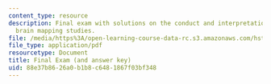 ```yaml
---
content_type: resource
description: Final exam with solutions on the conduct and interpretation of human
  brain mapping studies.
file: /media/https%3A/open-learning-course-data-rc.s3.amazonaws.com/hst-583-functional-magnetic-resonance-imaging-data-acquisition-and-analysis-fall-2008/88e37b8626a0b1b8c6481867f03bf348_final_soln.pdf
file_type: application/pdf
resourcetype: Document
title: Final Exam (and answer key)
uid: 88e37b86-26a0-b1b8-c648-1867f03bf348
---
```

